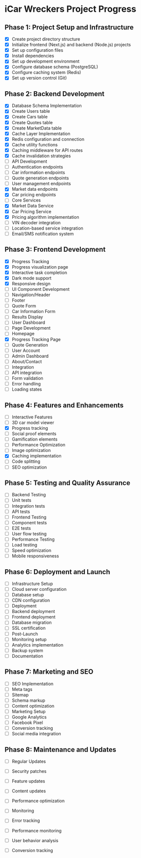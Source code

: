 # iCar Wreckers Project Progress

## Phase 1: Project Setup and Infrastructure
- [x] Create project directory structure
- [x] Initialize frontend (Next.js) and backend (Node.js) projects
- [x] Set up configuration files
- [x] Install dependencies
- [x] Set up development environment
- [x] Configure database schema (PostgreSQL)
- [x] Configure caching system (Redis)
- [x] Set up version control (Git)

## Phase 2: Backend Development
- [x] Database Schema Implementation
- [x] Create Users table
- [x] Create Cars table
- [x] Create Quotes table
- [x] Create MarketData table
- [x] Cache Layer Implementation
- [x] Redis configuration and connection
- [x] Cache utility functions
- [x] Caching middleware for API routes
- [x] Cache invalidation strategies
- [ ] API Development
- [ ] Authentication endpoints
- [ ] Car information endpoints
- [ ] Quote generation endpoints
- [ ] User management endpoints
- [x] Market data endpoints
- [x] Car pricing endpoints
- [ ] Core Services
- [x] Market Data Service
- [x] Car Pricing Service
- [x] Pricing algorithm implementation
- [ ] VIN decoder integration
- [ ] Location-based service integration
- [ ] Email/SMS notification system

## Phase 3: Frontend Development
- [x] Progress Tracking
- [x] Progress visualization page
- [x] Interactive task completion
- [x] Dark mode support
- [x] Responsive design
- [ ] UI Component Development
- [ ] Navigation/Header
- [ ] Footer
- [ ] Quote Form
- [ ] Car Information Form
- [ ] Results Display
- [ ] User Dashboard
- [ ] Page Development
- [ ] Homepage
- [x] Progress Tracking Page
- [ ] Quote Generation
- [ ] User Account
- [ ] Admin Dashboard
- [ ] About/Contact
- [ ] Integration
- [ ] API integration
- [ ] Form validation
- [ ] Error handling
- [ ] Loading states

## Phase 4: Features and Enhancements
- [ ] Interactive Features
- [ ] 3D car model viewer
- [x] Progress tracking
- [ ] Social proof elements
- [ ] Gamification elements
- [ ] Performance Optimization
- [ ] Image optimization
- [x] Caching implementation
- [ ] Code splitting
- [ ] SEO optimization

## Phase 5: Testing and Quality Assurance
- [ ] Backend Testing
- [ ] Unit tests
- [ ] Integration tests
- [ ] API tests
- [ ] Frontend Testing
- [ ] Component tests
- [ ] E2E tests
- [ ] User flow testing
- [ ] Performance Testing
- [ ] Load testing
- [ ] Speed optimization
- [ ] Mobile responsiveness

## Phase 6: Deployment and Launch
- [ ] Infrastructure Setup
- [ ] Cloud server configuration
- [ ] Database setup
- [ ] CDN configuration
- [ ] Deployment
- [ ] Backend deployment
- [ ] Frontend deployment
- [ ] Database migration
- [ ] SSL certification
- [ ] Post-Launch
- [ ] Monitoring setup
- [ ] Analytics implementation
- [ ] Backup system
- [ ] Documentation

## Phase 7: Marketing and SEO
- [ ] SEO Implementation
- [ ] Meta tags
- [ ] Sitemap
- [ ] Schema markup
- [ ] Content optimization
- [ ] Marketing Setup
- [ ] Google Analytics
- [ ] Facebook Pixel
- [ ] Conversion tracking
- [ ] Social media integration

## Phase 8: Maintenance and Updates
- [ ] Regular Updates
- [ ] Security patches
- [ ] Feature updates
- [ ] Content updates
- [ ] Performance optimization
- [ ] Monitoring
- [ ] Error tracking
- [ ] Performance monitoring
- [ ] User behavior analysis
- [ ] Conversion tracking

